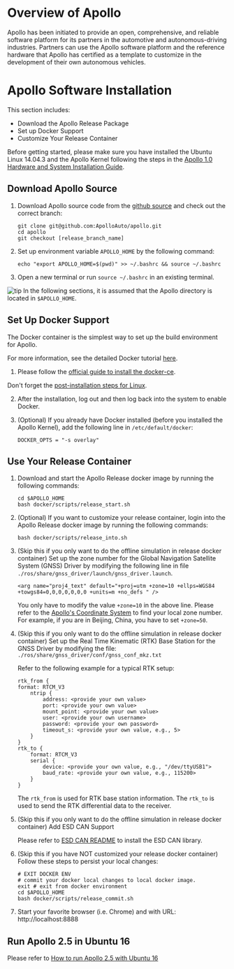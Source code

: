 # Overview of Apollo

Apollo has been initiated to provide an open, comprehensive, and reliable software platform for its partners in the automotive and autonomous-driving industries. Partners can use the Apollo software platform and the reference hardware that Apollo has certified as a template to customize in the development of their own autonomous vehicles.

# Apollo Software Installation

This section includes:

- Download the Apollo Release Package
- Set up Docker Support
- Customize Your Release Container

Before getting started, please make sure you have installed the Ubuntu Linux 14.04.3 and the Apollo Kernel following the steps in the [Apollo 1.0 Hardware and System Installation Guide](https://github.com/ApolloAuto/apollo/blob/master/docs/quickstart/apollo_1_0_hardware_system_installation_guide.md#installing-the-software-for-the-ipc).

## Download Apollo Source

1. Download Apollo source code from the [github source](https://github.com/ApolloAuto/apollo/) and check out the correct branch:

    ```
    git clone git@github.com:ApolloAuto/apollo.git
    cd apollo
    git checkout [release_branch_name]
    ```

2. Set up environment variable `APOLLO_HOME` by the following command:

    ```
    echo "export APOLLO_HOME=$(pwd)" >> ~/.bashrc && source ~/.bashrc
    ```

3. Open a new terminal or run `source ~/.bashrc` in an existing terminal.


![tip](images/tip_icon.png) In the following sections, it is assumed that the Apollo directory is located in  `$APOLLO_HOME`.

## Set Up Docker Support

The Docker container is the simplest way to set up the build environment for Apollo.

For more information, see the detailed Docker tutorial [here](https://docs.docker.com/).

1. Please follow the
[official guide to install the docker-ce](https://docs.docker.com/install/linux/docker-ce/ubuntu).

Don't forget the
[post-installation steps for Linux](https://docs.docker.com/install/linux/linux-postinstall).

2. After the installation, log out and then log back into the system to enable Docker.

3. (Optional) If you already have Docker installed (before you installed the Apollo Kernel), add the following line in `/etc/default/docker`:

    ```
    DOCKER_OPTS = "-s overlay"
    ```

## Use Your Release Container

1. Download and start the Apollo Release docker image by running the following commands:

    ```
    cd $APOLLO_HOME
    bash docker/scripts/release_start.sh
    ```

2. (Optional) If you want to customize your release container, login into the Apollo Release docker image by running the following commands:

    ```
    bash docker/scripts/release_into.sh
    ```

3. (Skip this if you only want to do the offline simulation in release docker container) Set up the zone number for the Global Navigation Satellite System (GNSS) Driver by modifying the following line in file `./ros/share/gnss_driver/launch/gnss_driver.launch`.

    ```
    <arg name="proj4_text" default="+proj=utm +zone=10 +ellps=WGS84 +towgs84=0,0,0,0,0,0,0 +units=m +no_defs " />
    ```

    You only have to modify the value `+zone=10` in the above line. Please refer to the [Apollo's Coordinate System](https://github.com/ApolloAuto/apollo/blob/master/docs/specs/coordination.pdf) to find your local zone number. For example, if you are in Beijing, China, you have to set `+zone=50`.

4. (Skip this if you only want to do the offline simulation in release docker container) Set up the Real Time Kinematic (RTK) Base Station for the GNSS Driver by modifying the file: `./ros/share/gnss_driver/conf/gnss_conf_mkz.txt`

    Refer to the following example for a typical RTK setup:

    ```
    rtk_from {
	format: RTCM_V3
		ntrip {
		    address: <provide your own value>
		    port: <provide your own value>
		    mount_point: <provide your own value>
		    user: <provide your own username>
		    password: <provide your own password>
		    timeout_s: <provide your own value, e.g., 5>
	    }
    }
    rtk_to {
	    format: RTCM_V3
	    serial {
		    device: <provide your own value, e.g., "/dev/ttyUSB1">
		    baud_rate: <provide your own value, e.g., 115200>
	    }
    }
    ```

    The `rtk_from` is  used for RTK base station information. The `rtk_to` is used to send the RTK differential data to the receiver.

5. (Skip this if you only want to do the offline simulation in release docker container) Add ESD CAN Support

    Please refer to [ESD CAN README](https://github.com/ApolloAuto/apollo/blob/master/third_party/can_card_library/esd_can/README.md) to install the ESD CAN library.

6. (Skip this if you have NOT customized your release docker container) Follow these steps to persist your local changes:

    ```
    # EXIT DOCKER ENV
    # commit your docker local changes to local docker image.
    exit # exit from docker environment
    cd $APOLLO_HOME
    bash docker/scripts/release_commit.sh
    ```

7. Start your favorite browser (i.e. Chrome) and with URL: http://localhost:8888

## Run Apollo 2.5 in Ubuntu 16

Please refer to
[How to run Apollo 2.5 with Ubuntu 16](https://github.com/ApolloAuto/apollo/blob/master/docs/howto/how_to_run_apollo_2.5_with_ubuntu16.md)
